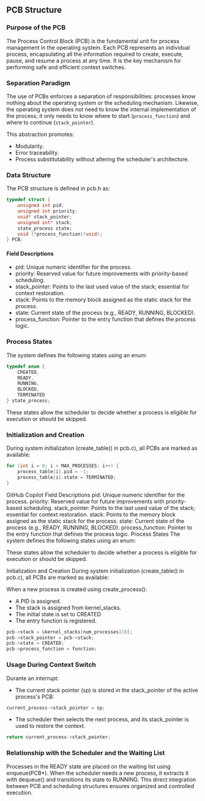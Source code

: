 ## PCB Structure

### Purpose of the PCB

The Process Control Block (PCB) is the fundamental unit for process management in the operating system. Each PCB represents an individual process, encapsulating all the information required to create, execute, pause, and resume a process at any time. It is the key mechanism for performing safe and efficient context switches.

### Separation Paradigm

The use of PCBs enforces a separation of responsibilities: processes know nothing about the operating system or the scheduling mechanism. Likewise, the operating system does not need to know the internal implementation of the process; it only needs to know where to start (`process_function`) and where to continue (`stack_pointer`).

This abstraction promotes:

* Modularity.
* Error traceability.
* Process substitutability without altering the scheduler's architecture.

### Data Structure

The PCB structure is defined in pcb.h as:

```c
typedef struct {
    unsigned int pid;
    unsigned int priority;
    void* stack_pointer;
    unsigned int* stack;
    state_process state;
    void (*process_function)(void);
} PCB;
```

#### Field Descriptions

* pid: Unique numeric identifier for the process.
* priority: Reserved value for future improvements with priority-based scheduling.
* stack_pointer: Points to the last used value of the stack; essential for context restoration.
* stack: Points to the memory block assigned as the static stack for the process.
* state: Current state of the process (e.g., READY, RUNNING, BLOCKED).
* process_function: Pointer to the entry function that defines the process logic.



### Process States

The system defines the following states using an enum:

```c
typedef enum {
    CREATED,
    READY,
    RUNNING,
    BLOCKED,
    TERMINATED
} state_process;
```

These states allow the scheduler to decide whether a process is eligible for execution or should be skipped.

### Initialization and Creation
During system initialization (create_table() in pcb.c), all PCBs are marked as available:

```c
for (int i = 0; i < MAX_PROCESSES; i++) {
    process_table[i].pid = -1;
    process_table[i].state = TERMINATED;
}
```


GitHub Copilot
Field Descriptions
pid: Unique numeric identifier for the process.
priority: Reserved value for future improvements with priority-based scheduling.
stack_pointer: Points to the last used value of the stack; essential for context restoration.
stack: Points to the memory block assigned as the static stack for the process.
state: Current state of the process (e.g., READY, RUNNING, BLOCKED).
process_function: Pointer to the entry function that defines the process logic.
Process States
The system defines the following states using an enum:

These states allow the scheduler to decide whether a process is eligible for execution or should be skipped.

Initialization and Creation
During system initialization (create_table() in pcb.c), all PCBs are marked as available:

When a new process is created using create_process():

* A PID is assigned.
* The stack is assigned from kernel_stacks.
* The initial state is set to CREATED
* The entry function is registered.

```c
pcb->stack = &kernel_stacks[num_processes][0];
pcb->stack_pointer = pcb->stack;
pcb->state = CREATED;
pcb->process_function = function;
```

### Usage During Context Switch

Durante an interrupt:

* The current stack pointer (sp) is stored in the stack_pointer of the active process's PCB:

```c
current_process->stack_pointer = sp;
```

* The scheduler then selects the next process, and its stack_pointer is used to restore the context.

```c
return current_process->stack_pointer;
```

### Relationship with the Scheduler and the Waiting List

Processes in the READY state are placed on the waiting list using enqueue(PCB*). When the scheduler needs a new process, it extracts it with dequeue() and transitions its state to RUNNING. This direct integration between PCB and scheduling structures ensures organized and controlled execution.


